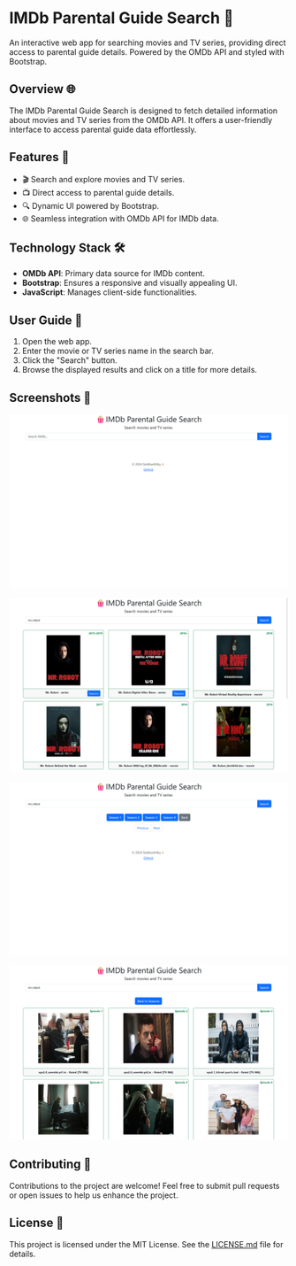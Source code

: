 # IMDb Parental Guide Search 🍿

An interactive web app for searching movies and TV series, providing direct access to parental guide details. Powered by the OMDb API and styled with Bootstrap.

## Overview 🌐

The IMDb Parental Guide Search is designed to fetch detailed information about movies and TV series from the OMDb API. It offers a user-friendly interface to access parental guide data effortlessly.

## Features 🚀

- 🎬 Search and explore movies and TV series.
- 📺 Direct access to parental guide details.
- 🔍 Dynamic UI powered by Bootstrap.
- 🌐 Seamless integration with OMDb API for IMDb data.

## Technology Stack 🛠️

- **OMDb API**: Primary data source for IMDb content.
- **Bootstrap**: Ensures a responsive and visually appealing UI.
- **JavaScript**: Manages client-side functionalities.


## User Guide 📲

1. Open the web app.
2. Enter the movie or TV series name in the search bar.
3. Click the "Search" button.
4. Browse the displayed results and click on a title for more details.

## Screenshots 📸

![Homepage](screenshots/homepage.png)

![Search Results](screenshots/search-results.png)

![Seasons](screenshots/seasons.png)

![Episodes](screenshots/episodes.png)


## Contributing 🤝

Contributions to the project are welcome! Feel free to submit pull requests or open issues to help us enhance the project.


## License 📜

This project is licensed under the MIT License. See the [LICENSE.md](LICENSE.md) file for details.

